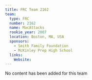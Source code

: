 ```yaml
---
title: FRC Team 2162
team:
  type: FRC
  number: 2162
  name: MacAttacks
  rookie_year: 2007
  location: Boston, MA, USA
  sponsors:
    - Smith Family Foundation
    - McKinley Prep High School
  links:
    Website: 
---
```

No content has been added for this team